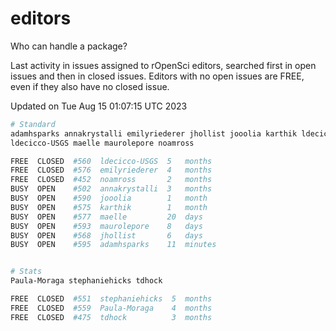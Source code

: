 # editors

Who can handle a package?

Last activity in issues assigned to rOpenSci editors, searched first in open
issues and then in closed issues. Editors with no open issues are FREE, even if
they also have no closed issue.


Updated on Tue Aug 15 01:07:15 UTC 2023

```bash
# Standard
adamhsparks annakrystalli emilyriederer jhollist jooolia karthik ldecicco
ldecicco-USGS maelle maurolepore noamross

FREE  CLOSED  #560  ldecicco-USGS  5   months
FREE  CLOSED  #576  emilyriederer  4   months
FREE  CLOSED  #452  noamross       2   months
BUSY  OPEN    #502  annakrystalli  3   months
BUSY  OPEN    #590  jooolia        1   month
BUSY  OPEN    #575  karthik        1   month
BUSY  OPEN    #577  maelle         20  days
BUSY  OPEN    #593  maurolepore    8   days
BUSY  OPEN    #568  jhollist       6   days
BUSY  OPEN    #595  adamhsparks    11  minutes


# Stats
Paula-Moraga stephaniehicks tdhock

FREE  CLOSED  #551  stephaniehicks  5  months
FREE  CLOSED  #559  Paula-Moraga    4  months
FREE  CLOSED  #475  tdhock          3  months
```
